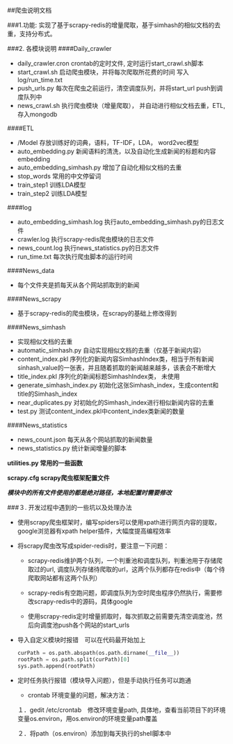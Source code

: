 
##爬虫说明文档

###1.功能: 实现了基于scrapy-redis的增量爬取，基于simhash的相似文档的去重，支持分布式。

###2. 各模块说明
####Daily_crawler
* daily_crawler.cron  crontab的定时文件, 定时运行start_crawl.sh脚本
* start_crawl.sh 启动爬虫模块，并将每次爬取所花费的时间 写入 log/run_time.txt
* push_urls.py 每次在爬虫之前运行，清空调度队列，并将start_url push到调度队列中
* news_crawl.sh 执行爬虫模块（增量爬取）， 并自动进行相似文档去重，ETL, 存入mongodb

####ETL
* /Model 存放训练好的词典，语料，TF-IDF，LDA， word2vec模型
* auto_embedding.py 新闻语料的清洗，以及自动化生成新闻的标题和内容embedding
* auto_embedding_simhash.py 增加了自动化相似文档的去重
* stop_words 常用的中文停留词
* train_step1 训练LDA模型
* train_step2 训练LDA模型

####log
* auto_embedding_simhash.log 执行auto_embedding_simhash.py的日志文件
* crawler.log 执行scrapy-redis爬虫模块的日志文件
* news_count.log 执行news_statistics.py的日志文件
* run_time.txt 每次执行爬虫脚本的运行时间

####News_data
* 每个文件夹是抓每天从各个网站抓取到的新闻

####News_scrapy
* 基于scrapy-redis的爬虫模块，在scrapy的基础上修改得到

####News_simhash
* 实现相似文档的去重
* automatic_simhash.py 自动实现相似文档的去重（仅基于新闻内容）
* content_index.pkl 序列化的新闻内容SimhashIndex类，相当于所有新闻sinhash_value的一张表，并且随着抓取的新闻越来越多，该表会不断增大
* title_index.pkl 序列化的新闻标题SimhashIndex类， 未使用
* generate_simhash_index.py 初始化这张Simhash_index，生成content和title的Simhash_index
* near_duplicates.py 对初始化的Simhash_index进行相似新闻内容的去重
* test.py 测试content_index.pkl中content_index类新闻的数量

####News_statistics
* news_count.json 每天从各个网站抓取的新闻数量
* news_statistics.py  统计新闻增量的脚本


**utilities.py 常用的一些函数**

**scrapy.cfg scrapy爬虫框架配置文件**

**_模块中的所有文件使用的都是绝对路径，本地配置时需要修改_**

###３. 开发过程中遇到的一些坑以及处理办法
* 使用scrapy爬虫框架时，编写spiders可以使用xpath进行网页内容的提取，google浏览器有xpath helper插件，大幅度提高编程效率
* 将scrapy爬虫改写成spider-redis时，要注意一下问题：
  * scrapy-redis维护两个队列，一个判重池和调度队列，判重池用于存储爬取过的url, 调度队列存储待爬取的url，这两个队列都存在redis中（每个待爬取网站都有这两个队列）
  
  * scrapy-redis有空跑问题，即调度队列为空时爬虫程序仍然执行，需要修改scrapy-redis中的源码，具体google
　
  * 使用scrapy-redis定时增量抓取时，每次抓取之前需要先清空调度池，然后向调度池push各个网站的start_urls


* 导入自定义模块时报错　可以在代码最开始加上

    ```python
    curPath = os.path.abspath(os.path.dirname(__file__))
    rootPath = os.path.split(curPath)[0]
    sys.path.append(rootPath)
    ```
* 定时任务执行报错（模块导入问题），但是手动执行任务可以跑通
  * crontab 环境变量的问题，解决方法：
   
   １．gedit /etc/crontab　修改环境变量path, 具体地，查看当前项目下的环境变量os.environ，用os.environ的环境变量path覆盖 
        
   ２．将path（os.environ）添加到每天执行的shell脚本中  